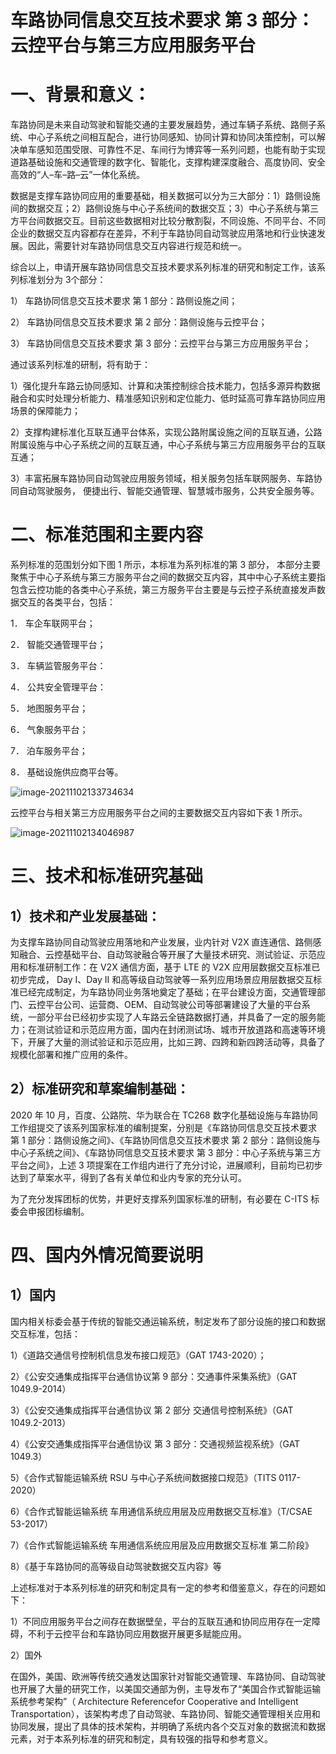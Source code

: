 # 车路协同信息交互技术要求 第 3 部分：云控平台与第三方应用服务平台

# 一、背景和意义：

车路协同是未来自动驾驶和智能交通的主要发展趋势，通过车辆子系统、路侧子系统、中心子系统之间相互配合，进行协同感知、协同计算和协同决策控制，可以解决单车感知范围受限、可靠性不足、车间行为博弈等一系列问题，也能有助于实现道路基础设施和交通管理的数字化、智能化，支撑构建深度融合、高度协同、安全高效的“人–车–路–云”一体化系统。 

数据是支撑车路协同应用的重要基础，相关数据可以分为三大部分：1）路侧设施间的数据交互；2）路侧设施与中心子系统间的数据交互；3）中心子系统与第三方平台间数据交互。目前这些数据相对比较分散割裂，不同设施、不同平台、不同企业的数据交互内容都存在差异，不利于车路协同自动驾驶应用落地和行业快速发展。因此，需要针对车路协同信息交互内容进行规范和统一。 

综合以上，申请开展车路协同信息交互技术要求系列标准的研究和制定工作，该系列标准划分为 3个部分：

1） 车路协同信息交互技术要求 第 1 部分：路侧设施之间； 

2） 车路协同信息交互技术要求 第 2 部分：路侧设施与云控平台； 

3） 车路协同信息交互技术要求 第 3 部分：云控平台与第三方应用服务平台； 

通过该系列标准的研制，将有助于： 

1）强化提升车路云协同感知、计算和决策控制综合技术能力，包括多源异构数据融合和实时处理分析能力、精准感知识别和定位能力、低时延高可靠车路协同应用场景的保障能力； 

2）支撑构建标准化互联互通平台体系，实现公路附属设施之间的互联互通，公路附属设施与中心子系统之间的互联互通，中心子系统与第三方应用服务平台的互联互通； 

3）丰富拓展车路协同自动驾驶应用服务领域，相关服务包括车联网服务、车路协同自动驾驶服务， 便捷出行、智能交通管理、智慧城市服务，公共安全服务等。 

# 二、标准范围和主要内容

系列标准的范围划分如下图 1 所示，本标准为系列标准的第 3 部分， 本部分主要聚焦于中心子系统与第三方服务平台之间的数据交互内容，其中中心子系统主要指包含云控功能的各类中心子系统，第三方服务平台主要是与云控子系统直接发声数据交互的各类平台，包括： 

1． 车企车联网平台； 

2． 智能交通管理平台； 

3． 车辆监管服务平台：

4． 公共安全管理平台： 

5． 地图服务平台； 

6． 气象服务平台； 

7． 泊车服务平台； 

8． 基础设施供应商平台等。

![image-20211102133734634](https://gitee.com/er-huomeng/l-img/raw/master/image-20211102133734634.png)

云控平台与相关第三方应用服务平台之间的主要数据交互内容如下表 1 所示。

![image-20211102134046987](https://gitee.com/er-huomeng/l-img/raw/master/image-20211102134046987.png)

# 三、技术和标准研究基础

## 1）技术和产业发展基础：

为支撑车路协同自动驾驶应用落地和产业发展，业内针对 V2X 直连通信、路侧感知融合、云控基础平台、自动驾驶融合等开展了大量技术研究、测试验证、示范应用和标准研制工作：在 V2X 通信方面，基于 LTE 的 V2X 应用层数据交互标准已初步完成， Day I、Day II 和高等级自动驾驶等一系列应用场景应用层数据交互标准已经完成制定，为车路协同业务落地奠定了基础；在平台建设方面，交通管理部门、云控平台公司、运营商、OEM、自动驾驶公司等部署建设了大量的平台系统，一部分平台已经初步实现了人车路云全链路数据打通，并具备了一定的服务能力；在测试验证和示范应用方面，国内在封闭测试场、城市开放道路和高速等环境下，开展了大量的测试验证和示范应用，比如三跨、四跨和新四跨活动等，具备了规模化部署和推广应用的条件。 

## 2）标准研究和草案编制基础：

2020 年 10 月，百度、公路院、华为联合在 TC268 数字化基础设施与车路协同工作组提交了该系列国家标准的编制提案，分别是《车路协同信息交互技术要求 第 1 部分：路侧设施之间》、《车路协同信息交互技术要求 第 2 部分：路侧设施与中心子系统之间》、《车路协同信息交互技术要求 第 3 部分：中心子系统与第三方平台之间》，上述 3 项提案在工作组内进行了充分讨论，进展顺利，目前均已初步达到了草案水平，得到了各有关单位和业内专家的充分认可。 

为了充分发挥团标的优势，并更好支撑系列国家标准的研制，有必要在 C-ITS 标委会申报团标编制。 

# 四、国内外情况简要说明

## 1）国内

国内相关标委会基于传统的智能交通运输系统，制定发布了部分设施的接口和数据交互标准，包括： 

1）《道路交通信号控制机信息发布接口规范》（GAT 1743-2020）； 

2）《公安交通集成指挥平台通信协议第 9 部分：交通事件采集系统》（GAT 1049.9-2014） 

3）《公安交通集成指挥平台通信协议 第 2 部分 交通信号控制系统》（GAT 1049.2-2013） 

4）《公安交通集成指挥平台通信协议 第 3 部分：交通视频监视系统》（GAT 1049.3） 

5）《合作式智能运输系统 RSU 与中心子系统间数据接口规范》（TITS 0117-2020） 

6）《合作式智能运输系统 车用通信系统应用层及应用数据交互标准》（T/CSAE 53-2017） 

7）《合作式智能运输系统 车用通信系统应用层及应用数据交互标准 第二阶段》 

8）《基于车路协同的高等级自动驾驶数据交互内容》等 

上述标准对于本系列标准的研究和制定具有一定的参考和借鉴意义，存在的问题如下： 

1）不同应用服务平台之间存在数据壁垒，平台的互联互通和协同应用存在一定障碍，不利于云控平台和车路协同应用数据开展更多赋能应用。

2）国外

在国外，美国、欧洲等传统交通发达国家针对智能交通管理、车路协同、自动驾驶也开展了大量的研究工作，以美国交通部为例，主导发布了“美国合作式智能运输系统参考架构”（ Architecture Referencefor Cooperative and Intelligent Transportation），该架构考虑了自动驾驶、车路协同、智能交通管理相关应用和协同发展，提出了具体的技术架构，并明确了系统内各个交互对象的数据流和数据元素，对于本系列标准的研究和制定，具有较强的指导和参考意义。